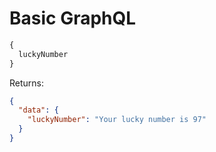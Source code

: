 # Basic GraphQL

```js
{
  luckyNumber
}
```

Returns: 
```json
{
  "data": {
    "luckyNumber": "Your lucky number is 97"
  }
}
```